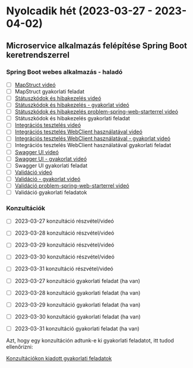 # Nyolcadik hét (2023-03-27 - 2023-04-02)

## Microservice alkalmazás felépítése Spring Boot keretrendszerrel

### Spring Boot webes alkalmazás - haladó

* [ ] [MapStruct videó](https://e-learning.training360.com/courses/take/java-spring-boot-microservices/lessons/30501385-mapstruct)
* [ ] MapStruct gyakorlati feladat
* [ ] [Státuszkódok és hibakezelés videó](https://e-learning.training360.com/courses/take/java-spring-boot-microservices/lessons/20548809-statuszkodok-es-hibakezeles)
* [ ] [Státuszkódok és hibakezelés - gyakorlat videó](https://e-learning.training360.com/courses/take/java-spring-boot-microservices/lessons/23269112-statuszkodok-es-hibakezeles-gyakorlat)
* [ ] [Státuszkódok és hibakezelés problem-spring-web-starterrel videó](https://e-learning.training360.com/courses/take/java-spring-boot-microservices/lessons/25839311-statuszkodok-es-hibakezeles-problem-spring-web-starterrel)
* [ ] Státuszkódok és hibakezelés gyakorlati feladat
* [ ] [Integrációs tesztelés videó](https://e-learning.training360.com/courses/take/java-spring-boot-microservices/lessons/20549806-integracios-teszteles)
* [ ] [Integrációs tesztelés WebClient használatával videó](https://e-learning.training360.com/courses/take/java-spring-boot-microservices/lessons/35320156-integracios-teszteles-webclient-hasznalataval)
* [ ] [Integrációs tesztelés WebClient használatával - gyakorlat videó](https://e-learning.training360.com/courses/take/java-spring-boot-microservices/lessons/35320268-integracios-teszteles-webclient-hasznalataval-gyakorlat) 
* [ ] Integrációs tesztelés WebClient használatával gyakorlati feladat
* [ ] [Swagger UI videó](https://e-learning.training360.com/courses/take/java-spring-boot-microservices/lessons/20549801-swagger-ui)
* [ ] [Swagger UI - gyakorlat videó](https://e-learning.training360.com/courses/take/java-spring-boot-microservices/lessons/23269284-swagger-ui-gyakorlat)
* [ ] Swagger UI gyakorlati feladat
* [ ] [Validáció videó]()
* [ ] [Validáció - gyakorlat videó]()
* [ ] [Validáció problem-spring-web-starterrel videó]()  
* [ ] Validáció gyakorlati feladatok

### Konzultációk

* [ ] 2023-03-27 konzultáció részvétel/videó
* [ ] 2023-03-28 konzultáció részvétel/videó
* [ ] 2023-03-29 konzultáció részvétel/videó
* [ ] 2023-03-30 konzultáció részvétel/videó
* [ ] 2023-03-31 konzultáció részvétel/videó

* [ ] 2023-03-27 konzultáció gyakorlati feladat (ha van)
* [ ] 2023-03-28 konzultáció gyakorlati feladat (ha van)
* [ ] 2023-03-29 konzultáció gyakorlati feladat (ha van)
* [ ] 2023-03-30 konzultáció gyakorlati feladat (ha van)
* [ ] 2023-03-31 konzultáció gyakorlati feladat (ha van)

Azt, hogy egy konzultáción adtunk-e ki gyakorlati feladatot, itt tudod ellenőrizni:

[Konzultációkon kiadott gyakorlati feladatok](https://github.com/Strukturavaltas3-Halado-Java/java-strukturavalto3-halado/blob/main/labs.md)
